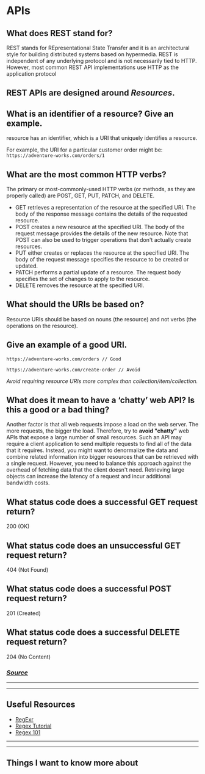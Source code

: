 # APIs #

## What does REST stand for? ##
REST stands for REpresentational State Transfer and it is an architectural style for building distributed systems based on hypermedia. REST is independent of any underlying protocol and is not necessarily tied to HTTP. However, most common REST API implementations use HTTP as the application protocol

## REST APIs are designed around *Resources*. ##

## What is an identifier of a resource? Give an example. ##
 resource has an identifier, which is a URI that uniquely identifies a resource.
 
 For example, the URI for a particular customer order might be:
 `https://adventure-works.com/orders/1`
 
## What are the most common HTTP verbs? ##
The primary or most-commonly-used HTTP verbs (or methods, as they are properly called) are POST, GET, PUT, PATCH, and DELETE.

- GET retrieves a representation of the resource at the specified URI. The body of the response message contains the details of the requested resource.
- POST creates a new resource at the specified URI. The body of the request message provides the details of the new resource. Note that POST can also be used to trigger operations that don't actually create resources.
- PUT either creates or replaces the resource at the specified URI. The body of the request message specifies the resource to be created or updated.
- PATCH performs a partial update of a resource. The request body specifies the set of changes to apply to the resource.
- DELETE removes the resource at the specified URI.

## What should the URIs be based on? ##
Resource URIs should be based on nouns (the resource) and not verbs (the operations on the resource).

## Give an example of a good URI. ##
```
https://adventure-works.com/orders // Good

https://adventure-works.com/create-order // Avoid
```

*Avoid requiring resource URIs more complex than collection/item/collection.*

## What does it mean to have a ‘chatty’ web API? Is this a good or a bad thing? ##
Another factor is that all web requests impose a load on the web server. 
The more requests, the bigger the load. Therefore, try to **avoid "chatty"** web APIs that expose a large number of small resources. Such an API may require a client application to send multiple requests to find all of the data that it requires. Instead, you might want to denormalize the data and combine related information into bigger resources that can be retrieved with a single request. However, you need to balance this approach against the overhead of fetching data that the client doesn't need. Retrieving large objects can increase the latency of a request and incur additional bandwidth costs. 


## What status code does a successful GET request return? ##
200 (OK)

## What status code does an unsuccessful GET request return? ##
404 (Not Found)

## What status code does a successful POST request return? ##
201 (Created)

## What status code does a successful DELETE request return? ##
204 (No Content)

### *[Source](https://docs.microsoft.com/en-us/azure/architecture/best-practices/api-design)*  ###


<hr>
<hr>

## Useful Resources ##

- [RegExr](https://regexr.com/)
- [Regex Tutorial](https://medium.com/factory-mind/regex-tutorial-a-simple-cheatsheet-by-examples-649dc1c3f285)
- [Regex 101](https://regex101.com/)


<hr>
<hr>

## Things I want to know more about
